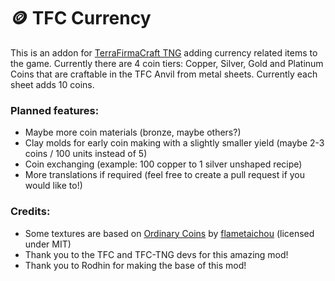 # 🪙 TFC Currency
This is an addon for [TerraFirmaCraft TNG](https://github.com/TerraFirmaCraft/TerraFirmaCraft) adding currency related items to the game. Currently there are 4 coin tiers: Copper, Silver, Gold and Platinum Coins that are craftable in the TFC Anvil from metal sheets. Currently each sheet adds 10 coins.


### Planned features:
- Maybe more coin materials (bronze, maybe others?)
- Clay molds for early coin making with a slightly smaller yield (maybe 2-3 coins / 100 units instead of 5)
- Coin exchanging (example: 100 copper to 1 silver unshaped recipe)
- More translations if required (feel free to create a pull request if you would like to!)

### Credits:
- Some textures are based on [Ordinary Coins](https://github.com/OrdinaryMinecraft/OrdinaryCoins) by [flametaichou](https://github.com/flametaichou) (licensed under MIT)
- Thank you to the TFC and TFC-TNG devs for this amazing mod!
- Thank you to Rodhin for making the base of this mod!

